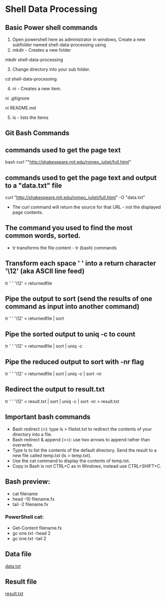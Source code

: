 # Shell Data Processing
## Basic Power shell commands
 
1. Open powershell here as administrator in windows, Create a new subfolder named shell-data-processing using
2. mkdir - Creates a new folder
 
mkdir shell-data-processing

3. Change directory into your sub folder.

cd shell-data-processing

4. ni - Creates a new item.

ni .gitignore

ni README.md

5. ls - lists the items 

## Git Bash Commands

## commands used to get the page text
 bash
 curl ""http://shakespeare.mit.edu/romeo_juliet/full.html"

## commands used to get the page text and output to a "data.txt" file

curl "http://shakespeare.mit.edu/romeo_juliet/full.html" -O "data.txt"

- The curl command will return the source for that URL - not the displayed page contents. 


## The command you used to find the most common words, sorted.
- tr transforms the file content - tr (bash) commands 
## Transform each space ' ' into a return character '\12' (aka ASCII line feed)

tr ' ' '\12' < returnedfile

## Pipe the output to sort (send the results of one command as input into another command)

tr ' ' '\12' < returnedfile | sort

## Pipe the sorted output to uniq -c to count

tr ' ' '\12' < returnedfile | sort | uniq -c

## Pipe the reduced output to sort with -nr flag

tr ' ' '\12' < returnedfile | sort | uniq -c | sort -nr

## Redirect the output to result.txt

tr ' ' '\12' < result.txt | sort | uniq -c | sort -nr > result.txt

## Important bash commands
- Bash redirect (>):  type ls > filelist.txt to redirect the contents of your directory into a file. 
- Bash redirect & append (>>): use two arrows to append rather than overwrite. 
- Type ls to list the contents of the default directory. Send the result to a new file called temp.txt (ls > temp.txt). 
- Use the cat command to display the contents of temp.txt. 
- Copy in Bash is not CTRL+C as in Windows, instead use CTRL+SHIFT+C.

## Bash preview:
- cat filename
- head -10 filename.fx
- tail -2 filename.fx

### PowerShell cat:
- Get-Content filename.fx
- gc one.txt -head 2
- gc one.txt -tail 2

## Data file
[data.txt](https://github.com/alekhyajaddu/shell-data-processing/blob/master/data.txt)

## Result file
[result.txt](https://github.com/alekhyajaddu/shell-data-processing/blob/master/result.txt)

